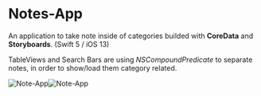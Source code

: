 # Notes-App
An application to take note inside of categories builded with **CoreData** and **Storyboards**. (Swift 5 / iOS 13)

TableViews and Search Bars are using  *NSCompoundPredicate*  to separate notes, in order to show/load them category related.


![Note-App](https://media.giphy.com/media/XGDQDwMCJ9o14Blcc5/giphy.gif)![Note-App](https://media.giphy.com/media/YrCWnew7TPFXd5oHqr/giphy.gif)
